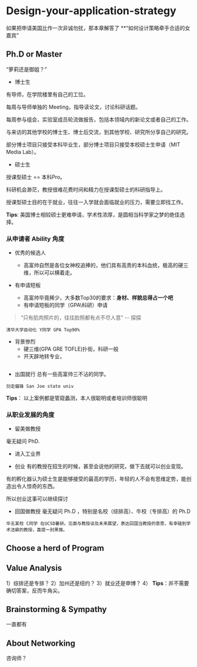 # Design-your-application-strategy

如果把申请美国比作一次非诚勿扰，那本章解答了 **“如何设计策略牵手合适的女嘉宾”

## Ph.D or Master
“萝莉还是御姐？”

- 博士生

有导师，在学院楼里有自己的工位。

每周与导师单独的 Meeting，指导读论文，讨论科研话题。

每周参与组会，实验室成员轮流做报告，包括本领域内的新论文或者自己的工作。

与来访的其他学校的博士生、博士后交流，到其他学校、研究所分享自己的研究。

部分博士项目只接受本科毕业生，部分博士项目只接受本校硕士生申请（MIT Media Lab）。

- 硕士生 

授课型硕士 == 本科Pro。 

科研机会渺茫，教授很难花费时间和精力在授课型硕士的科研指导上。

授课型硕士目的在于就业，往往一入学就会面临就业的压力，需要立即找工作。

**Tips**: 美国博士相较硕士更难申请，学术性浓厚，是圆相当科学家之梦的绝佳选择。

### 从申请者 Ability 角度
- 优秀的候选人
  - 高富帅自然是各位女神校追捧的，他们具有高贵的本科血统，极高的硬三维，所以可以横着走。

- 有申请短板
  - 高富帅毕竟稀少，大多数Top30的要求：**身材、样貌总得占一个吧**
  - 有申请短板的同学（GPA\科研）申请
> “只有肌肉照片的，往往脸照都有点不尽人意”  -- 探探

~~~
清华大学自动化 Y同学 GPA Top90% 
~~~

- 背景惨烈
   - 硬三维(GPA GRE TOFLE)扑街，科研一般  
   - 开天辟地转专业，
~~~

~~~

- 出国就行
总有一些高富帅三不沾的同学。
~~~
剑走偏锋 San Joe state univ 
~~~
**Tips**： 以上案例都是管窥蠡测，本人很聪明或者培训师很聪明

### 从职业发展的角度
- 留美做教授

毫无疑问 PhD.

- 进入工业界

- 创业
有的教授在招生的时候，甚至会说他的研究，做下去就可以创业变现。

有的孵化器认为硕士生是能够接受的最高的学历，年轻的人不会有思维定势，能创造出令人惊奇的东西。

所以创业这事可以继续探讨

- 回国做教授
毫无疑问 Ph.D ，特别是名校（综排高）、牛校（专排高）的 Ph.D
~~~
华五某校 C同学 在UCSD暑研。见面与教授谈及未来展望，表达回国当教授的意愿，有幸碰到学术洁癖的教授，喜提一封黑推。
~~~

## Choose a herd of Program

## Value Analysis
1）综排还是专排？
2）加州还是纽约？
3）就业还是申博？
4）
**Tips**：并不需要确切答案，反而牛角尖。

## Brainstorming & Sympathy 
一直都有

## About Networking
咨询师？
